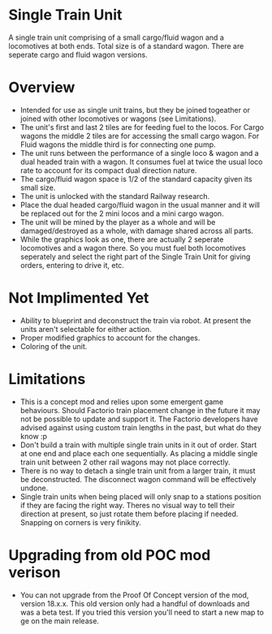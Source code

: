 # Single Train Unit

A single train unit comprising of a small cargo/fluid wagon and a locomotives at both ends. Total size is of a standard  wagon. There are seperate cargo and fluid wagon versions.

Overview
============

- Intended for use as single unit trains, but they be joined togeather or joined with other locomotives or wagons (see Limitations).
- The unit's first and last 2 tiles are for feeding fuel to the locos. For Cargo wagons the middle 2 tiles are for accessing the small cargo wagon. For Fluid wagons the middle third is for connecting one pump.
- The unit runs between the performance of a single loco & wagon and a dual headed train with a wagon. It consumes fuel at twice the usual loco rate to account for its compact dual direction nature.
- The cargo/fluid wagon space is 1/2 of the standard capacity given its small size.
- The unit is unlocked with the standard Railway research.
- Place the dual headed cargo/fluid wagon in the usual manner and it will be replaced out for the 2 mini locos and a mini cargo wagon.
- The unit will be mined by the player as a whole and will be damaged/destroyed as a whole, with damage shared across all parts.
- While the graphics look as one, there are actually 2 seperate locomotives and a wagon there. So you must fuel both locomotives seperately and select the right part of the Single Train Unit for giving orders, entering to drive it, etc.

Not Implimented Yet
================

- Ability to blueprint and deconstruct the train via robot. At present the units aren't selectable for either action.
- Proper modified graphics to account for the changes.
- Coloring of the unit.

Limitations
================

- This is a concept mod and relies upon some emergent game behaviours. Should Factorio train placement change in the future it may not be possible to update and support it. The Factorio developers have advised against using custom train lengths in the past, but what do they know :p
- Don't build a train with multiple single train units in it out of order. Start at one end and place each one sequentially. As placing a middle single train unit between 2 other rail wagons may not place correctly.
- There is no way to detach a single train unit from a larger train, it must be deconstructed. The disconnect wagon command will be effectively undone.
- Single train units when being placed will only snap to a stations position if they are facing the right way. Theres no visual way to tell their direction at present, so just rotate them before placing if needed. Snapping on corners is very finikity.

Upgrading from old POC mod verison
========================

- You can not upgrade from the Proof Of Concept version of the mod, version 18.x.x. This old version only had a handful of downloads and was a beta test. If you tried this version you'll need to start a new map to ge on the main release.